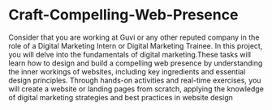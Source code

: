 # Craft-Compelling-Web-Presence
Consider that you are working at Guvi or any other reputed company in the role of a Digital Marketing Intern or Digital Marketing Trainee. In this project, you will delve into the fundamentals of digital marketing.These tasks will learn how to design and build a compelling web presence by understanding the inner workings of websites, including key ingredients and essential design principles. Through hands-on activities and real-time exercises, you will create a website or landing pages from scratch, applying the knowledge of digital marketing strategies and best practices in website design
